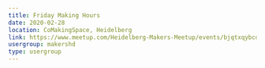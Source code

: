```yaml
---
title: Friday Making Hours
date: 2020-02-28
location: CoMakingSpace, Heidelberg
link: https://www.meetup.com/Heidelberg-Makers-Meetup/events/bjqtxqybcdblc/
usergroup: makershd
type: usergroup
---
```

